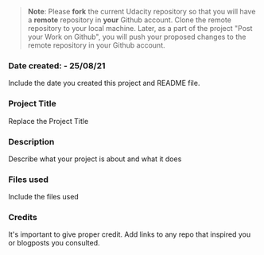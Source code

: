 >**Note**: Please **fork** the current Udacity repository so that you will have a **remote** repository 
in **your** Github account. Clone the remote repository to your local machine. Later, as a part of the 
project "Post your Work on Github", you will push your proposed changes to the remote repository in 
your Github account.

### Date created: - 25/08/21
Include the date you created this project and README file.

### Project Title
Replace the Project Title

### Description
Describe what your project is about and what it does

### Files used
Include the files used

### Credits
It's important to give proper credit. Add links to any repo that inspired you or blogposts you consulted.

